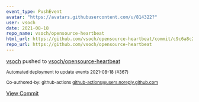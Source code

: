 ```yaml
---
event_type: PushEvent
avatar: "https://avatars.githubusercontent.com/u/814322?"
user: vsoch
date: 2021-08-18
repo_name: vsoch/opensource-heartbeat
html_url: https://github.com/vsoch/opensource-heartbeat/commit/c9c6a8c2b63e27796743c533ff3f45e1d8b572e2
repo_url: https://github.com/vsoch/opensource-heartbeat
---
```


<a href='https://github.com/vsoch' target='_blank'>vsoch</a> pushed to <a href='https://github.com/vsoch/opensource-heartbeat' target='_blank'>vsoch/opensource-heartbeat</a>

<small>Automated deployment to update events 2021-08-18 (#367)

Co-authored-by: github-actions <github-actions@users.noreply.github.com></small>

<a href='https://github.com/vsoch/opensource-heartbeat/commit/c9c6a8c2b63e27796743c533ff3f45e1d8b572e2' target='_blank'>View Commit</a>